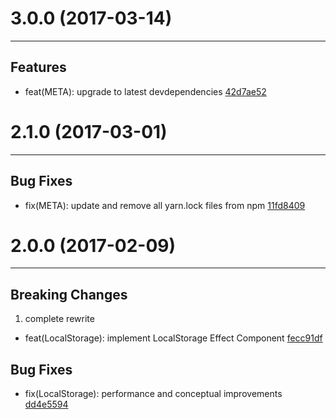 # 3.0.0 (2017-03-14)
---

## Features

- feat(META): upgrade to latest devdependencies [42d7ae52](https://github.com/motorcyclejs/motorcyclejs/commits/42d7ae5276d8e585748f07532c0ab92c99160eee)

# 2.1.0 (2017-03-01)
---

## Bug Fixes

- fix(META): update and remove all yarn.lock files from npm [11fd8409](https://github.com/motorcyclejs/motorcyclejs/commits/11fd8409244fc85df82d004f3f42f8f78f4b65c2)

# 2.0.0 (2017-02-09)
---

## Breaking Changes

1. complete rewrite
  - feat(LocalStorage): implement LocalStorage Effect Component [fecc91df](https://github.com/motorcyclejs/motorcyclejs/commits/fecc91dfe0dc972c8a231082ae4fb549b315e36f)

## Bug Fixes

- fix(LocalStorage): performance and conceptual improvements [dd4e5594](https://github.com/motorcyclejs/motorcyclejs/commits/dd4e55941991df7937735218ca104f0b44f1c51d)


